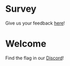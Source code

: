 # Survey

Give us your feedback <a href="https://forms.gle/k2rGNXaMaBadJm428">here</a>!


# Welcome

Find the flag in our <a href="https://discord.gg/82pU3uB">Discord</a>!